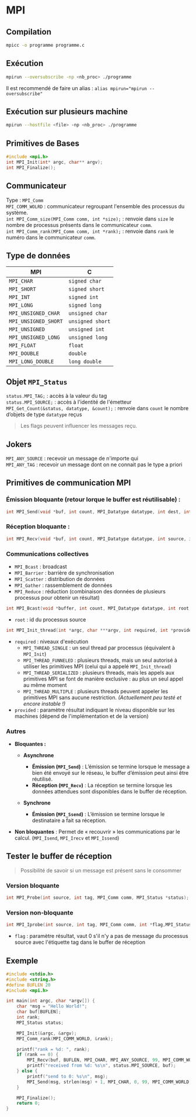 # MPI

## Compilation 

```bash
mpicc -o programme programme.c
```

## Exécution 

```bash
mpirun --oversubscribe -np <nb_proc> ./programme
```

Il est recommendé de faire un alias : `alias mpirun="mpirun --oversubscribe"`

## Exécution sur plusieurs machine

```bash
mpirun --hostfile <file> -np <nb_proc> ./programme
```

## Primitives de Bases

```c
#include <mpi.h>
int MPI_Init(int* argc, char** argv);
int MPI_Finalize();
```

## Communicateur

Type : `MPI_Comm`  
`MPI_COMM_WOLRD` : communicateur regroupant l'ensemble des processus du système.  
`int MPI_Comm_size(MPI_Comm comm, int *size);` : renvoie dans `size` le nombre de processus présents dans le communicateur `comm`.  
`int MPI_Comm_rank(MPI_Comm comm, int *rank);` : renvoie dans `rank` le numéro dans le communicateur `comm`.

## Type de données

| **MPI**               | **C**               |
|-----------------------|---------------------|
| `MPI_CHAR`            | `signed char`       |
| `MPI_SHORT`           | `signed short`      |
| `MPI_INT`             | `signed int`        |
| `MPI_LONG`            | `signed long`       |
| `MPI_UNSIGNED_CHAR`   | `unsigned char`     |
| `MPI_UNSIGNED_SHORT`  | `unsigned short`    |
| `MPI_UNSIGNED`        | `unsigned int`      |
| `MPI_UNSIGNED_LONG`   | `unsigned long`     |
| `MPI_FLOAT`           | `float`             |
| `MPI_DOUBLE`          | `double`            |
| `MPI_LONG_DOUBLE`     | `long double`       |

## Objet `MPI_Status`

`status.MPI_TAG;` : accès à la valeur du tag   
`status.MPI_SOURCE;` : accès à l'identité de l'émetteur  
`MPI_Get_Count(&status, datatype, &count);` : renvoie dans `count` le nombre d’objets de type `datatype` reçus  

> Les flags peuvent influencer les messages reçu. 

## Jokers

`MPI_ANY_SOURCE` : recevoir un message de n'importe qui  
`MPI_ANY_TAG` : recevoir un message dont on ne connait pas le type a priori

## Primitives de communication MPI 

### Émission bloquante (retour lorque le buffer est réutilisable) :
```c
int MPI_Send(void *buf, int count, MPI_Datatype datatype, int dest, int tag, MPI_Comm comm);
```

### Réception bloquante : 
```c
int MPI_Recv(void *buf, int count, MPI_Datatype datatype, int source, int tag, MPI_Comm comm, MPI_Status *status);
```

### Communications collectives 

- `MPI_Bcast` : broadcast 
- `MPI_Barrier` : barrière de synchronisation 
- `MPI_Scatter` : distribution de données  
- `MPI_Gather` : rassemblement de données 
- `MPI_Reduce` : réduction (combinaison des données de plusieurs processus pour obtenir un résultat) 


```c
int MPI_Bcast(void *buffer, int count, MPI_Datatype datatype, int root, MPI_Comm comm);
```
- `root` : id du processus source

```c
int MPI_Init_thread(int *argc, char ***argv, int required, int *provided);
```
- `required` : niveaux d'exécution 
  - `MPI_THREAD_SINGLE` : un seul thread par processus (équivalent à `MPI_Init`)
  - `MPI_THREAD_FUNNELED` : plusieurs threads, mais un seul autorisé à utiliser les primitives MPI (celui qui a appelé `MPI_Init_thread`)
  - `MPI_THREAD_SERIALIZED` : plusieurs threads, mais les appels aux primitives MPI se font de manière exclusive : au plus un seul appel au même moment
  - `MPI_THREAD_MULTIPLE` : plusieurs threads peuvent appeler les primitives MPI sans aucune restriction. *(Actuellement peu testé et encore instable !)*
- `provided` : paramètre résultat indiquant le niveau disponible sur les machines (dépend de l'implémentation et de la version) 


### Autres 

- **Bloquantes :**
  - **Asynchrone**
    - **Émission (`MPI_Send`)** : L’émission se termine lorsque le message a bien été envoyé sur le réseau, le buffer d’émission peut ainsi être réutilisé.
    - **Réception (`MPI_Recv`)** : La réception se termine lorsque les données attendues sont disponibles dans le buffer de réception.

  - **Synchrone**
    - **Émission (`MPI_Ssend`)** : L’émission se termine lorsque le destinataire a fait sa réception.

- **Non bloquantes** : Permet de « recouvrir » les communications par le calcul. (`MPI_Isend`, `MPI_Irecv` et `MPI_Issend`)


## Tester le buffer de réception 

> Possibilité de savoir si un message est présent sans le consommer

### Version bloquante 

```c
int MPI_Probe(int source, int tag, MPI_Comm comm, MPI_Status *status);
```

### Version non-bloquante 

```c
int MPI_Iprobe(int source, int tag, MPI_Comm comm, int *flag,MPI_Status status);
```

- `flag` : paramètre résultat, vaut 0 s'il n'y a pas de message du processus source avec l'étiquette tag dans le buffer de réception


## Exemple 

```c
#include <stdio.h>
#include <string.h>
#define BUFLEN 20
#include <mpi.h>

int main(int argc, char *argv[]) {
    char *msg = "Hello World!";
    char buf[BUFLEN];
    int rank;
    MPI_Status status;

    MPI_Init(&argc, &argv);
    MPI_Comm_rank(MPI_COMM_WORLD, &rank);

    printf("rank = %d: ", rank);
    if (rank == 0) {
        MPI_Recv(buf, BUFLEN, MPI_CHAR, MPI_ANY_SOURCE, 99, MPI_COMM_WORLD, &status);
        printf("received from %d: %s\n", status.MPI_SOURCE, buf);
    } else {
        printf("send to 0: %s\n", msg);
        MPI_Send(msg, strlen(msg) + 1, MPI_CHAR, 0, 99, MPI_COMM_WORLD);
    }

    MPI_Finalize();
    return 0;
}
```

###   
